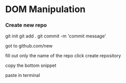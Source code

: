 # DOM Manipulation




### Create new repo

git init
git add .
git commit -m 'commit message'

got to github.com/new

fill out only the name of the repo
click create repository

copy the bottom snippet

paste in terminal